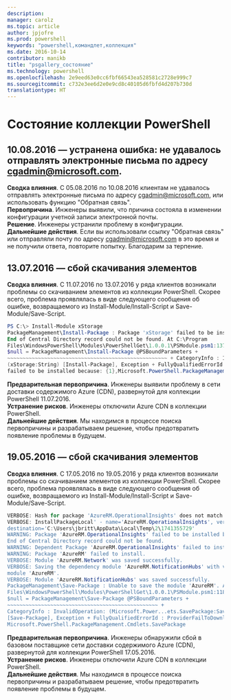 ```yaml
---
description: 
manager: carolz
ms.topic: article
author: jpjofre
ms.prod: powershell
keywords: "powershell,командлет,коллекция"
ms.date: 2016-10-14
contributor: manikb
title: "psgallery_состояние"
ms.technology: powershell
ms.openlocfilehash: 2e9eed63e0cc6fbf66543ea528581c2728e999c7
ms.sourcegitcommit: c732e3ee6d2e0e9cd8c40105d6fbfd4d207b730d
translationtype: HT
---
```

<a name="powershell-gallery-status"></a>Состояние коллекции PowerShell
=========================


## <a name="8102016---resolved-unable-to-send-emails-to-cgadminmicrosoftcom"></a>10.08.2016 — устранена ошибка: не удавалось отправлять электронные письма по адресу cgadmin@microsoft.com.

__Сводка влияния__. С 05.08.2016 по 10.08.2016 клиентам не удавалось отправлять электронные письма по адресу cgadmin@microsoft.com, или использовать функцию "Обратная связь".  
__Первопричина__. Инженеры выявили, что причина состояла в изменении конфигурации учетной записи электронной почты.  
__Решение__. Инженеры устранили проблему в конфигурации.  
__Дальнейшие действия__. Если вы использовали ссылку "Обратная связь" или отправляли почту по адресу cgadmin@microsoft.com в это время и не получили ответа, повторите попытку. Благодарим за терпение.



## <a name="7132016---download-items-failed"></a>13.07.2016 — сбой скачивания элементов

__Сводка влияния__. С 11.07.2016 по 13.07.2016 у ряда клиентов возникали проблемы со скачиванием элементов из коллекции PowerShell. Скорее всего, проблема проявлялась в виде следующего сообщения об ошибке, возвращаемого из Install-Module/Install-Script и Save-Module/Save-Script.

```PowerShell
PS C:\> Install-Module xStorage 
PackageManagement\Install-Package : Package 'xStorage' failed to be installed because: 
End of Central Directory record could not be found. At C:\Program 
Files\WindowsPowerShell\Modules\PowerShellGet\1.0.0.1\PSModule.psm1:1375 char:21 + ... 
$null = PackageManagement\Install-Package @PSBoundParameters + 
~~~~~~~~~~~~~~~~~~~~~~~~~~~~~~~~~~~~~~~~~~~~~~~~~~~~ + CategoryInfo : InvalidResult: 
(xStorage:String) [Install-Package], Exception + FullyQualifiedErrorId : Package '{0}' 
failed to be installed because: {1},Microsoft.PowerShell.PackageManagement.Cmdlets.InstallPackage 
```

__Предварительная первопричина__. Инженеры выявили проблему в сети доставки содержимого Azure (CDN), развернутой для коллекции PowerShell 11.07.2016.  
__Устранение рисков__. Инженеры отключили Azure CDN в коллекции PowerShell.  
__Дальнейшие действия__. Мы находимся в процессе поиска первопричины и разрабатываем решение, чтобы предотвратить появление проблемы в будущем.


## <a name="5192016---download-items-failed"></a>19.05.2016 — сбой скачивания элементов
__Сводка влияния__. С 17.05.2016 по 19.05.2016 у ряда клиентов возникали проблемы со скачиванием элементов из коллекции PowerShell. Скорее всего, проблема проявлялась в виде следующего сообщения об ошибке, возвращаемого из Install-Module/Install-Script и Save-Module/Save-Script.

```PowerShell
VERBOSE: Hash for package 'AzureRM.OperationalInsights' does not match hash provided from the server.
VERBOSE: InstallPackageLocal' - name='AzureRM.OperationalInsights', version='1.0.8',
destination='C:\Users\jbritt\AppData\Local\Temp\2\1741355729'
WARNING: Package 'AzureRM.OperationalInsights' failed to be installed because: 
End of Central Directory record could not be found. 
WARNING: Dependent Package 'AzureRM.OperationalInsights' failed to install. 
WARNING: Package 'AzureRM' failed to install. 
VERBOSE: Module 'AzureRM.Network' was saved successfully. 
VERBOSE: Saving the dependency module 'AzureRM.NotificationHubs' with version '1.0.8' for the 
module 'AzureRM'. 
VERBOSE: Module 'AzureRM.NotificationHubs' was saved successfully. 
PackageManagement\Save-Package : Unable to save the module 'AzureRM'. At C:\Program 
Files\WindowsPowerShell\Modules\PowerShellGet\1.0.0.1\PSModule.psm1:1187 char:21 + 
$null = PackageManagement\Save-Package @PSBoundParameters + 
~~~~~~~~~~~~~~~~~~~~~~~~~~~~~~~~~~~~~~~~~~~~~~~~~ + 
CategoryInfo : InvalidOperation: (Microsoft.Power...ets.SavePackage:SavePackage) 
[Save-Package], Exception + FullyQualifiedErrorId : ProviderFailToDownloadFile,
Microsoft.PowerShell.PackageManagement.Cmdlets.SavePackage 
```

__Предварительная первопричина__. Инженеры обнаружили сбой в базовом поставщике сети доставки содержимого Azure (CDN), развернутой для коллекции PowerShell 17.05.2016.  
__Устранение рисков__. Инженеры отключили Azure CDN в коллекции PowerShell.  
__Дальнейшие действия__. Мы находимся в процессе поиска первопричины и разрабатываем решение, чтобы предотвратить появление проблемы в будущем.

